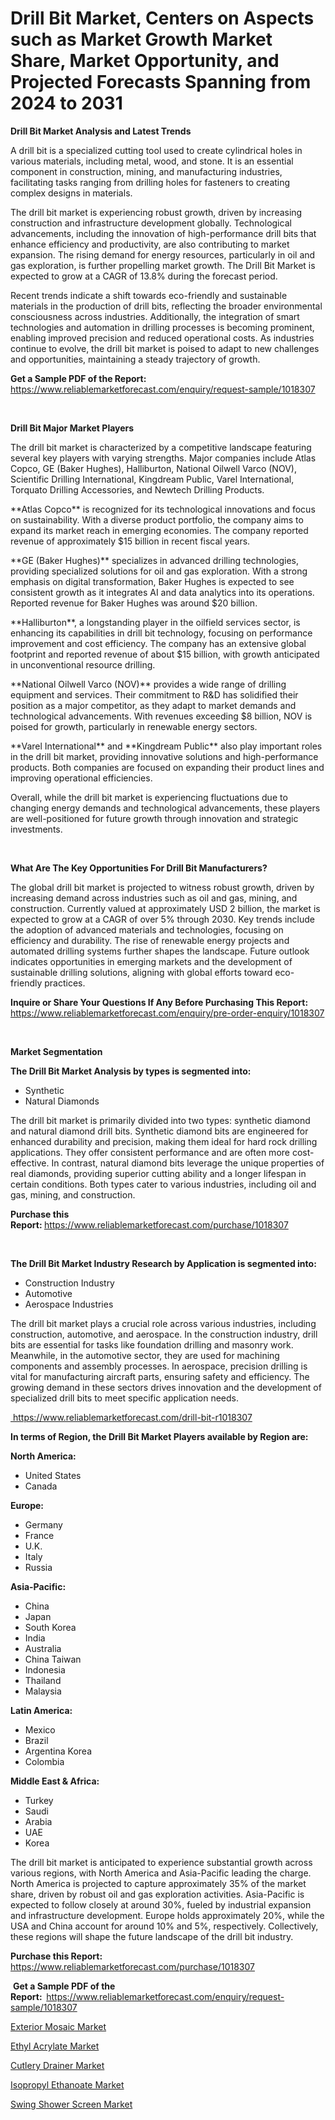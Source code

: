 <p><h1>Drill Bit Market, Centers on Aspects such as Market Growth Market Share, Market Opportunity, and Projected Forecasts Spanning from 2024 to 2031</h1></p><p><strong>Drill Bit Market Analysis and Latest Trends</strong></p>
<p><p>A drill bit is a specialized cutting tool used to create cylindrical holes in various materials, including metal, wood, and stone. It is an essential component in construction, mining, and manufacturing industries, facilitating tasks ranging from drilling holes for fasteners to creating complex designs in materials. </p><p>The drill bit market is experiencing robust growth, driven by increasing construction and infrastructure development globally. Technological advancements, including the innovation of high-performance drill bits that enhance efficiency and productivity, are also contributing to market expansion. The rising demand for energy resources, particularly in oil and gas exploration, is further propelling market growth. The Drill Bit Market is expected to grow at a CAGR of 13.8% during the forecast period.</p><p>Recent trends indicate a shift towards eco-friendly and sustainable materials in the production of drill bits, reflecting the broader environmental consciousness across industries. Additionally, the integration of smart technologies and automation in drilling processes is becoming prominent, enabling improved precision and reduced operational costs. As industries continue to evolve, the drill bit market is poised to adapt to new challenges and opportunities, maintaining a steady trajectory of growth.</p></p>
<p><strong>Get a Sample PDF of the Report:&nbsp;</strong> <a href="https://www.reliablemarketforecast.com/enquiry/request-sample/1018307">https://www.reliablemarketforecast.com/enquiry/request-sample/1018307</a></p>
<p>&nbsp;</p>
<p><strong>Drill Bit Major Market Players</strong></p>
<p><p>The drill bit market is characterized by a competitive landscape featuring several key players with varying strengths. Major companies include Atlas Copco, GE (Baker Hughes), Halliburton, National Oilwell Varco (NOV), Scientific Drilling International, Kingdream Public, Varel International, Torquato Drilling Accessories, and Newtech Drilling Products.</p><p>**Atlas Copco** is recognized for its technological innovations and focus on sustainability. With a diverse product portfolio, the company aims to expand its market reach in emerging economies. The company reported revenue of approximately $15 billion in recent fiscal years.</p><p>**GE (Baker Hughes)** specializes in advanced drilling technologies, providing specialized solutions for oil and gas exploration. With a strong emphasis on digital transformation, Baker Hughes is expected to see consistent growth as it integrates AI and data analytics into its operations. Reported revenue for Baker Hughes was around $20 billion.</p><p>**Halliburton**, a longstanding player in the oilfield services sector, is enhancing its capabilities in drill bit technology, focusing on performance improvement and cost efficiency. The company has an extensive global footprint and reported revenue of about $15 billion, with growth anticipated in unconventional resource drilling.</p><p>**National Oilwell Varco (NOV)** provides a wide range of drilling equipment and services. Their commitment to R&D has solidified their position as a major competitor, as they adapt to market demands and technological advancements. With revenues exceeding $8 billion, NOV is poised for growth, particularly in renewable energy sectors.</p><p>**Varel International** and **Kingdream Public** also play important roles in the drill bit market, providing innovative solutions and high-performance products. Both companies are focused on expanding their product lines and improving operational efficiencies.</p><p>Overall, while the drill bit market is experiencing fluctuations due to changing energy demands and technological advancements, these players are well-positioned for future growth through innovation and strategic investments.</p></p>
<p>&nbsp;</p>
<p><strong>What Are The Key Opportunities For Drill Bit Manufacturers?</strong></p>
<p><p>The global drill bit market is projected to witness robust growth, driven by increasing demand across industries such as oil and gas, mining, and construction. Currently valued at approximately USD 2 billion, the market is expected to grow at a CAGR of over 5% through 2030. Key trends include the adoption of advanced materials and technologies, focusing on efficiency and durability. The rise of renewable energy projects and automated drilling systems further shapes the landscape. Future outlook indicates opportunities in emerging markets and the development of sustainable drilling solutions, aligning with global efforts toward eco-friendly practices.</p></p>
<p><strong>Inquire or Share Your Questions If Any Before Purchasing This Report:</strong> <a href="https://www.reliablemarketforecast.com/enquiry/pre-order-enquiry/1018307">https://www.reliablemarketforecast.com/enquiry/pre-order-enquiry/1018307</a></p>
<p>&nbsp;</p>
<p><strong>Market Segmentation</strong></p>
<p><strong>The Drill Bit Market Analysis by types is segmented into:</strong></p>
<p><ul><li>Synthetic</li><li>Natural Diamonds</li></ul></p>
<p><p>The drill bit market is primarily divided into two types: synthetic diamond and natural diamond drill bits. Synthetic diamond bits are engineered for enhanced durability and precision, making them ideal for hard rock drilling applications. They offer consistent performance and are often more cost-effective. In contrast, natural diamond bits leverage the unique properties of real diamonds, providing superior cutting ability and a longer lifespan in certain conditions. Both types cater to various industries, including oil and gas, mining, and construction.</p></p>
<p><strong>Purchase this Report:&nbsp;</strong><a href="https://www.reliablemarketforecast.com/purchase/1018307">https://www.reliablemarketforecast.com/purchase/1018307</a></p>
<p>&nbsp;</p>
<p><strong>The Drill Bit Market Industry Research by Application is segmented into:</strong></p>
<p><ul><li>Construction Industry</li><li>Automotive</li><li>Aerospace Industries</li></ul></p>
<p><p>The drill bit market plays a crucial role across various industries, including construction, automotive, and aerospace. In the construction industry, drill bits are essential for tasks like foundation drilling and masonry work. Meanwhile, in the automotive sector, they are used for machining components and assembly processes. In aerospace, precision drilling is vital for manufacturing aircraft parts, ensuring safety and efficiency. The growing demand in these sectors drives innovation and the development of specialized drill bits to meet specific application needs.</p></p>
<p><a href="https://www.reliablemarketforecast.com/drill-bit-r1018307">&nbsp;https://www.reliablemarketforecast.com/drill-bit-r1018307</a></p>
<p><strong>In terms of Region, the Drill Bit Market Players available by Region are:</strong></p>
<p>
    <p> <strong> North America: </strong>
        <ul>
            <li>United States</li>
            <li>Canada</li>
        </ul>
        </p> 
    <p> <strong> Europe: </strong>
        <ul>
            <li>Germany</li>
            <li>France</li>
            <li>U.K.</li>
            <li>Italy</li>
            <li>Russia</li>
        </ul>
        </p> 
    <p> <strong> Asia-Pacific: </strong>
        <ul>
            <li>China</li>
            <li>Japan</li>
            <li>South Korea</li>
            <li>India</li>
            <li>Australia</li>
            <li>China Taiwan</li>
            <li>Indonesia</li>
            <li>Thailand</li>
            <li>Malaysia</li>
        </ul>
        </p> 
    <p> <strong> Latin America: </strong>
        <ul>
            <li>Mexico</li>
            <li>Brazil</li>
            <li>Argentina Korea</li>
            <li>Colombia</li>
        </ul>
        </p> 
    <p> <strong> Middle East & Africa: </strong>
        <ul>
            <li>Turkey</li>
            <li>Saudi</li>
            <li>Arabia</li>
            <li>UAE</li>
            <li>Korea</li>
        </ul>
    </p>
    </p>
<p><p>The drill bit market is anticipated to experience substantial growth across various regions, with North America and Asia-Pacific leading the charge. North America is projected to capture approximately 35% of the market share, driven by robust oil and gas exploration activities. Asia-Pacific is expected to follow closely at around 30%, fueled by industrial expansion and infrastructure development. Europe holds approximately 20%, while the USA and China account for around 10% and 5%, respectively. Collectively, these regions will shape the future landscape of the drill bit industry.</p></p>
<p><strong>Purchase this Report: </strong><a href="https://www.reliablemarketforecast.com/purchase/1018307">https://www.reliablemarketforecast.com/purchase/1018307</a></p>
<p>&nbsp;<strong>Get a Sample PDF of the Report:&nbsp;&nbsp;</strong><a href="https://www.reliablemarketforecast.com/enquiry/request-sample/1018307">https://www.reliablemarketforecast.com/enquiry/request-sample/1018307</a></p>
<p><strong></strong></p>
<p><p><a href="https://medium.com/@fmetapro/the-exterior-mosaic-market-is-anticipated-to-experience-significant-growth-with-a-projected-cagr-5be71f9c18ab">Exterior Mosaic Market</a></p><p><a href="https://issuu.com/reportprime-2/docs/ethyl-acrylate-market-size-2030.ppt_51b66b1afa6036">Ethyl Acrylate Market</a></p><p><a href="https://www.linkedin.com/pulse/cutlery-drainer-industry-analysis-report-its-market-size-growing-rd4tc?trackingId=GK4nUgODSoK9sWAhZ3xIvQ%3D%3D">Cutlery Drainer Market</a></p><p><a href="https://issuu.com/reportprime-2/docs/isopropyl-ethanoate-market-size-203_47d11ac1e925ad">Isopropyl Ethanoate Market</a></p><p><a href="https://medium.com/@kaitlynkristyfj13/the-swing-shower-screen-market-has-witnessed-significant-growth-in-recent-years-and-this-trend-c675f57adf2e">Swing Shower Screen Market</a></p></p>